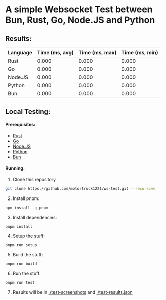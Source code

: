 # A simple Websocket Test between Bun, Rust, Go, Node.JS and Python


## Results:



| Language | Time (ms, avg) | Time (ms, max) | Time (ms, min) |
|----------|----------------|----------------|----------------|
| Rust     | 0.000          | 0.000          | 0.000          |
| Go       | 0.000          | 0.000          | 0.000          |
| Node.JS  | 0.000          | 0.000          | 0.000          |
| Python   | 0.000          | 0.000          | 0.000          |
| Bun      | 0.000          | 0.000          | 0.000          |


## Local Testing:

#### Prerequisites:

- [Rust](https://www.rust-lang.org/tools/install)
- [Go](https://golang.org/doc/install)
- [Node.JS](https://nodejs.org/en/download/)
- [Python](https://www.python.org/downloads/)
- [Bun](https://bun.sh)

#### Running:

1. Clone this repository
```bash
git clone https://github.com/motortruck1221/ws-test.git --recursive
```
2. Install pnpm:
```bash
npm install -g pnpm
```
3. Install dependencies:
```bash
pnpm install
```
4. Setup the stuff:
```bash
pnpm run setup
```
5. Build the stuff:
```bash
pnpm run build
```
6. Run the stuff:
```bash
pnpm run test
```
7. Results will be in [./test-screenshots](./test-screenshots/) and [./test-results.json](./test-results.json)
